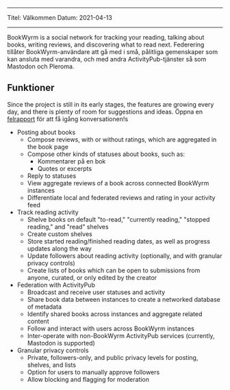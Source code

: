 - - -
Titel: Välkommen Datum: 2021-04-13
- - -

BookWyrm is a social network for tracking your reading, talking about books, writing reviews, and discovering what to read next. Federering tillåter BookWyrm-användare att gå med i små, pålitliga gemenskaper som kan ansluta med varandra, och med andra ActivityPub-tjänster så som Mastodon och Pleroma.

## Funktioner
Since the project is still in its early stages, the features are growing every day, and there is plenty of room for suggestions and ideas. Öppna en [felrapport](https://github.com/bookwyrm-social/bookwyrm/issues) för att få igång konversationen!s

- Posting about books
    - Compose reviews, with or without ratings, which are aggregated in the book page
    - Compose other kinds of statuses about books, such as:
        - Kommentarer på en bok
        - Quotes or excerpts
    - Reply to statuses
    - View aggregate reviews of a book across connected BookWyrm instances
    - Differentiate local and federated reviews and rating in your activity feed
- Track reading activity
    - Shelve books on default "to-read," "currently reading," "stopped reading," and "read" shelves
    - Create custom shelves
    - Store started reading/finished reading dates, as well as progress updates along the way
    - Update followers about reading activity (optionally, and with granular privacy controls)
    - Create lists of books which can be open to submissions from anyone, curated, or only edited by the creator
- Federation with ActivityPub
    - Broadcast and receive user statuses and activity
    - Share book data between instances to create a networked database of metadata
    - Identify shared books across instances and aggregate related content
    - Follow and interact with users across BookWyrm instances
    - Inter-operate with non-BookWyrm ActivityPub services (currently, Mastodon is supported)
- Granular privacy controls
    - Private, followers-only, and public privacy levels for posting, shelves, and lists
    - Option for users to manually approve followers
    - Allow blocking and flagging for moderation
